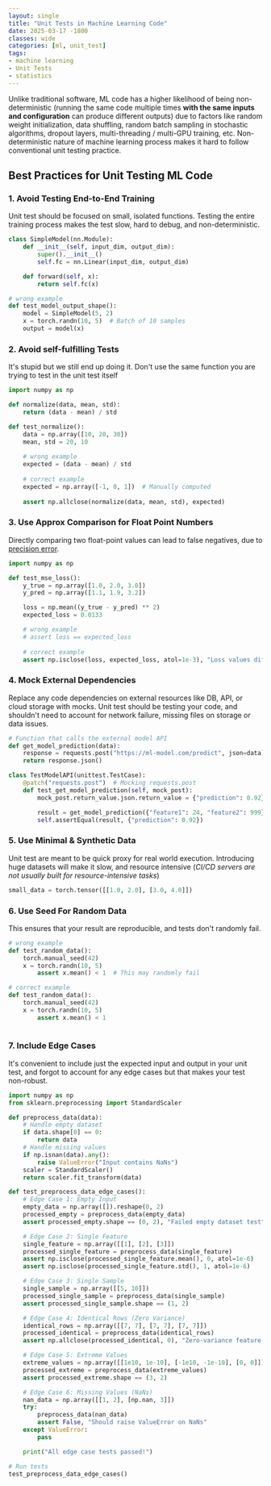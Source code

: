 ```yaml
---
layout: single
title: "Unit Tests in Machine Learning Code"
date: 2025-03-17 -1800
classes: wide
categories: [ml, unit_test]
tags:
- machine learning
- Unit Tests
- statistics
---
```


Unlike traditional software, ML code has a higher likelihood of being non-deterministic (running the same code multiple times **with the same inputs and configuration** can produce different outputs) due to factors like random weight initialization, data shuffling, random batch sampling in stochastic algorithms, dropout layers, multi-threading / multi-GPU training, etc. Non-deterministic nature of machine learning process makes it hard to follow conventional unit testing practice. 

## Best Practices for Unit Testing ML Code

### 1. Avoid Testing End-to-End Training

Unit test should be focused on small, isolated functions. Testing the entire training process makes the test slow, hard to debug, and non-deterministic.

```python
class SimpleModel(nn.Module):
    def __init__(self, input_dim, output_dim):
        super().__init__()
        self.fc = nn.Linear(input_dim, output_dim)

    def forward(self, x):
        return self.fc(x)

# wrong example
def test_model_output_shape():
    model = SimpleModel(5, 2)
    x = torch.randn(10, 5)  # Batch of 10 samples
    output = model(x)
```





### 2. Avoid self-fulfilling Tests 

It's stupid but we still end up doing it. Don't use the same function you are trying to test in the unit test itself

```python
import numpy as np

def normalize(data, mean, std):
    return (data - mean) / std

def test_normalize():
    data = np.array([10, 20, 30])
    mean, std = 20, 10
    
    # wrong example
    expected = (data - mean) / std
    
    # correct example
    expected = np.array([-1, 0, 1])  # Manually computed
    
    assert np.allclose(normalize(data, mean, std), expected)
```





### 3. Use Approx Comparison for Float Point Numbers

Directly comparing two float-point values can lead to false negatives, due to [precision error](https://learn.microsoft.com/en-us/cpp/build/why-floating-point-numbers-may-lose-precision?view=msvc-170).

```python
import numpy as np

def test_mse_loss():
    y_true = np.array([1.0, 2.0, 3.0])
    y_pred = np.array([1.1, 1.9, 3.2])

    loss = np.mean((y_true - y_pred) ** 2)
    expected_loss = 0.0133

    # wrong example
    # assert loss == expected_loss
    
    # correct example 
    assert np.isclose(loss, expected_loss, atol=1e-3), "Loss values differ!"
```




### 4. Mock External Dependencies

Replace any code dependencies on external resources like DB, API, or cloud storage with mocks. Unit test should be testing your code, and shouldn't need to account for network failure, missing files on storage or data issues. 

```python
# Function that calls the external model API
def get_model_prediction(data):
    response = requests.post("https://ml-model.com/predict", json=data)
    return response.json()

class TestModelAPI(unittest.TestCase):
    @patch("requests.post")  # Mocking requests.post
    def test_get_model_prediction(self, mock_post):
        mock_post.return_value.json.return_value = {"prediction": 0.92}  # Mock response

        result = get_model_prediction({"feature1": 24, "feature2": 999})
        self.assertEqual(result, {"prediction": 0.92})
```





### 5. **Use Minimal & Synthetic Data**

Unit test are meant to be quick proxy for real world execution. Introducing huge datasets will make it slow, and resource intensive (*CI/CD servers are not usually built for resource-intensive tasks*)

```python
small_data = torch.tensor([[1.0, 2.0], [3.0, 4.0]])
```



### 6. Use Seed For Random Data
This ensures that your result are reproducible, and tests don't randomly fail.

```python
# wrong example
def test_random_data():
  	torch.manual_seed(42)
    x = torch.randn(10, 5)
		assert x.mean() < 1  # This may randomly fail

# correct example
def test_random_data():
  	torch.manual_seed(42)
    x = torch.randn(10, 5)
		assert x.mean() < 1
		
```



### 7. Include Edge Cases

It's convenient to include just the expected input and output in your unit test, and forgot to account for any edge cases but that makes your test non-robust.   

```python
import numpy as np
from sklearn.preprocessing import StandardScaler

def preprocess_data(data):
    # Handle empty dataset
    if data.shape[0] == 0:
        return data
    # Handle missing values
    if np.isnan(data).any():
        raise ValueError("Input contains NaNs")
    scaler = StandardScaler()
    return scaler.fit_transform(data)

def test_preprocess_data_edge_cases():
    # Edge Case 1: Empty Input
    empty_data = np.array([]).reshape(0, 2)
    processed_empty = preprocess_data(empty_data)
    assert processed_empty.shape == (0, 2), "Failed empty dataset test"

    # Edge Case 2: Single Feature
    single_feature = np.array([[1], [2], [3]])
    processed_single_feature = preprocess_data(single_feature)
    assert np.isclose(processed_single_feature.mean(), 0, atol=1e-6)
    assert np.isclose(processed_single_feature.std(), 1, atol=1e-6)

    # Edge Case 3: Single Sample
    single_sample = np.array([[5, 10]])
    processed_single_sample = preprocess_data(single_sample)
    assert processed_single_sample.shape == (1, 2)

    # Edge Case 4: Identical Rows (Zero Variance)
    identical_rows = np.array([[7, 7], [7, 7], [7, 7]])
    processed_identical = preprocess_data(identical_rows)
    assert np.allclose(processed_identical, 0), "Zero-variance feature should be standardized to zero"

    # Edge Case 5: Extreme Values
    extreme_values = np.array([[1e10, 1e-10], [-1e10, -1e-10], [0, 0]])
    processed_extreme = preprocess_data(extreme_values)
    assert processed_extreme.shape == (3, 2)

    # Edge Case 6: Missing Values (NaNs)
    nan_data = np.array([[1, 2], [np.nan, 3]])
    try:
        preprocess_data(nan_data)
        assert False, "Should raise ValueError on NaNs"
    except ValueError:
        pass

    print("All edge case tests passed!")

# Run tests
test_preprocess_data_edge_cases()
```
